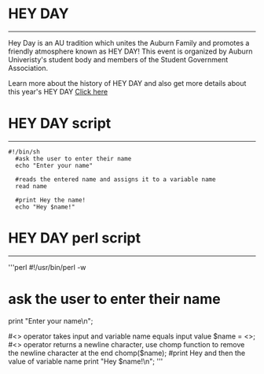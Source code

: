 # HEY DAY
---------
 Hey Day is an AU tradition which unites the Auburn Family and promotes a friendly atmosphere known as HEY DAY! This event is organized by Auburn Univeristy's student body and members of the Student Government Association. 
 
 Learn more about the history of HEY DAY and also get more details about this year's HEY DAY [Click here](http://sga.auburn.edu/hey-day/)
 
 # HEY DAY script 
 ----------------
 ```Shell
#!/bin/sh
   #ask the user to enter their name 
   echo "Enter your name"
   
   #reads the entered name and assigns it to a variable name 
   read name 
   
   #print Hey the name! 
   echo "Hey $name!"
```
# HEY DAY perl script
---------------------
'''perl
#!/usr/bin/perl -w

# ask the user to enter their name
print "Enter your name\n";

#<> operator takes input and variable name equals input value
$name = <>;
#<> operator returns a newline character, use chomp function to remove the newline character at the end
chomp($name);
#print Hey and then the value of variable name
print "Hey $name!\n";
'''
 
   
   
   
   
